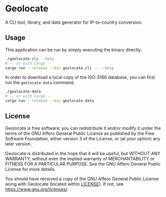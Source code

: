 # Geolocate

A CLI tool, library, and data generator for IP-to-country conversion.

## Usage

This application can be run by simply executing the binary directly.

```sh
./geolocate-cli --help
# -- or with Cargo --
cargo run --release --bin geolocate-cli -- --help
```

In order to download a local copy of the ISO-3166 database, you can first run the `geolocate-data` command.

```sh
./geolocate-data
# -- or with Cargo --
cargo run --release --bin geolocate-data
```

## License

Geolocate is free software: you can redistribute it and/or modify it under the terms of the GNU Affero General Public License as published by the Free Software Foundation, either version 3 of the License, or (at your option) any later version.

Geolocate is distributed in the hope that it will be useful, but WITHOUT ANY WARRANTY; without even the implied warranty of MERCHANTABILITY or FITNESS FOR A PARTICULAR PURPOSE. See the GNU Affero General Public License for more details.

You should have received a copy of the GNU Affero General Public License along with Geolocate (located within [LICENSE](./LICENSE)). If not, see <https://www.gnu.org/licenses/>.
